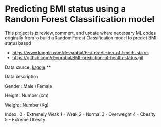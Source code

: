 # Predicting BMI status using a Random Forest Classification model
This project is to review, comment, and update where necessary ML codes originally from to build a Random Forest Classification model to predict BMI status based

- https://www.kaggle.com/devprabal/bmi-prediction-of-health-status
- https://github.com/devprabal/BMI-prediction-of-health-status.git 


Data source: [kaggle](https://www.kaggle.com/yersever/500-person-gender-height-weight-bodymassindex).**

Data description

Gender : Male / Female

Height : Number (cm)

Weight : Number (Kg)

Index :
0 - Extremely Weak
1 - Weak
2 - Normal
3 - Overweight
4 - Obesity
5 - Extreme Obesity
